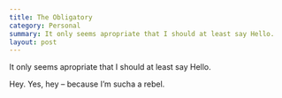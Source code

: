 ```yaml
---
title: The Obligatory
category: Personal
summary: It only seems apropriate that I should at least say Hello.
layout: post
---
```


It only seems apropriate that I should at least say Hello.

Hey. Yes, hey – because I’m sucha a rebel.
